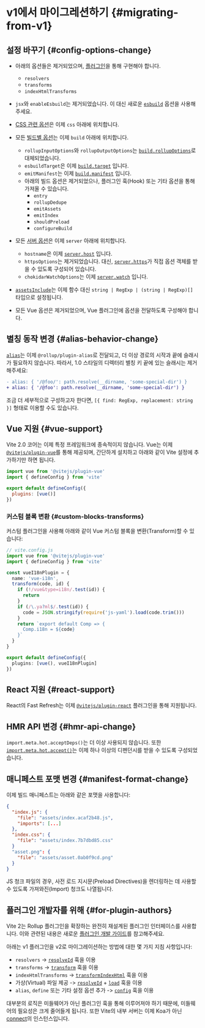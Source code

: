 # v1에서 마이그레션하기 {#migrating-from-v1}

## 설정 바꾸기 {#config-options-change}

- 아래의 옵션들은 제거되었으며, [플러그인](./api-plugin)을 통해 구현해야 합니다.

  - `resolvers`
  - `transforms`
  - `indexHtmlTransforms`

- `jsx`와 `enableEsbuild`는 제거되었습니다. 이 대신 새로운 [`esbuild`](/config/shared-options.md#esbuild) 옵션을 사용해주세요.

- [CSS 관련 옵션](/config/shared-options.md#css-modules)은 이제 `css` 아래에 위치합니다.

- 모든 [빌드별 옵션](/config/build-options.md)는 이제 `build` 아래에 위치합니다.

  - `rollupInputOptions`와 `rollupOutputOptions`는 [`build.rollupOptions`](/config/build-options.md#build-rollupoptions)로 대체되었습니다.
  - `esbuildTarget`은 이제 [`build.target`](/config/build-options.md#build-target) 입니다.
  - `emitManifest`는 이제 [`build.manifest`](/config/build-options.md#build-manifest) 입니다.
  - 아래의 빌드 옵션은 제거되었으나, 플러그인 훅(Hook) 또는 기타 옵션을 통해 가져올 수 있습니다.
    - `entry`
    - `rollupDedupe`
    - `emitAssets`
    - `emitIndex`
    - `shouldPreload`
    - `configureBuild`

- 모든 [서버 옵션](/config/server-options.md)은 이제 `server` 아래에 위치합니다.

  - `hostname`은 이제 [`server.host`](/config/server-options.md#server-host) 입니다.
  - `httpsOptions`는 제거되었습니다. 대신, [`server.https`](/config/server-options.md#server-https)가 직접 옵션 객체를 받을 수 있도록 구성되어 있습니다.
  - `chokidarWatchOptions`는 이제 [`server.watch`](/config/server-options.md#server-watch) 입니다.

- [`assetsInclude`](/config/shared-options.md#assetsinclude)는 이제 함수 대신 `string | RegExp | (string | RegExp)[]` 타입으로 설정됩니다.

- 모든 Vue 옵션은 제거되었으며, Vue 플러그인에 옵션을 전달하도록 구성해야 합니다.

## 별칭 동작 변경 {#alias-behavior-change}

[`alias`](/config/shared-options.md#resolve-alias)는 이제 `@rollup/plugin-alias`로 전달되고, 더 이상 경로의 시작과 끝에 슬래시가 필요하지 않습니다. 따라서, 1.0 스타일의 디렉터리 별칭 키 끝에 있는 슬래시는 제거해주세요:

```diff
- alias: { '/@foo/': path.resolve(__dirname, 'some-special-dir') }
+ alias: { '/@foo': path.resolve(__dirname, 'some-special-dir') }
```

조금 더 세부적으로 구성하고자 한다면, `[{ find: RegExp, replacement: string }]` 형태로 이용할 수도 있습니다.

## Vue 지원 {#vue-support}

Vite 2.0 코어는 이제 특정 프레임워크에 종속적이지 않습니다. Vue는 이제 [`@vitejs/plugin-vue`](https://github.com/vitejs/vite/tree/main/packages/plugin-vue)를 통해 제공되며, 간단하게 설치하고 아래와 같이 Vite 설정에 추가하기만 하면 됩니다.

```js
import vue from '@vitejs/plugin-vue'
import { defineConfig } from 'vite'

export default defineConfig({
  plugins: [vue()]
})
```

### 커스텀 블록 변환 {#custom-blocks-transforms}

커스텀 플러그인을 사용해 아래와 같이 Vue 커스텀 블록을 변환(Transform)할 수 있습니다:

```ts
// vite.config.js
import vue from '@vitejs/plugin-vue'
import { defineConfig } from 'vite'

const vueI18nPlugin = {
  name: 'vue-i18n',
  transform(code, id) {
    if (!/vue&type=i18n/.test(id)) {
      return
    }
    if (/\.ya?ml$/.test(id)) {
      code = JSON.stringify(require('js-yaml').load(code.trim()))
    }
    return `export default Comp => {
      Comp.i18n = ${code}
    }`
  }
}

export default defineConfig({
  plugins: [vue(), vueI18nPlugin]
})
```

## React 지원 {#react-support}

React의 Fast Refresh는 이제 [`@vitejs/plugin-react`](https://github.com/vitejs/vite/tree/main/packages/plugin-react) 플러그인을 통해 지원됩니다.

## HMR API 변경 {#hmr-api-change}

`import.meta.hot.acceptDeps()`는 더 이상 사용되지 않습니다. 또한 [`import.meta.hot.accept()`](./api-hmr#hot-accept-deps-cb)는 이제 하나 이상의 디펜던시를 받을 수 있도록 구성되었습니다.

## 매니페스트 포맷 변경 {#manifest-format-change}

이제 빌드 매니페스트는 아래와 같은 포맷을 사용합니다:

```json
{
  "index.js": {
    "file": "assets/index.acaf2b48.js",
    "imports": [...]
  },
  "index.css": {
    "file": "assets/index.7b7dbd85.css"
  }
  "asset.png": {
    "file": "assets/asset.0ab0f9cd.png"
  }
}
```

JS 청크 파일의 경우, 사전 로드 지시문(Preload Directives)을 렌더링하는 데 사용할 수 있도록 가져와진(Import) 청크도 나열됩니다.

## 플러그인 개발자를 위해 {#for-plugin-authors}

Vite 2는 Rollup 플러그인을 확장하는 완전히 재설계된 플러그인 인터페이스를 사용합니다. 이와 관련된 내용은 새로운 [플러그인 개발 가이드](./api-plugin)를 참고해주세요.

아래는 v1 플러그인을 v2로 마이그레이션하는 방법에 대한 몇 가지 지침 사항입니다:

- `resolvers` -> [`resolveId`](https://rollupjs.org/guide/en/#resolveid) 훅을 이용
- `transforms` -> [`transform`](https://rollupjs.org/guide/en/#transform) 훅을 이용
- `indexHtmlTransforms` -> [`transformIndexHtml`](./api-plugin#transformindexhtml) 훅을 이용
- 가상(Virtual) 파일 제공 -> [`resolveId`](https://rollupjs.org/guide/en/#resolveid) + [`load`](https://rollupjs.org/guide/en/#load) 훅을 이용
- `alias`, `define` 또는 기타 설정 옵션 추가 -> [`config`](./api-plugin#config) 훅을 이용

대부분의 로직은 미들웨어가 아닌 플러그인 훅을 통해 이루어져야 하기 때문에, 미들웨어의 필요성은 크게 줄어들게 됩니다. 또한 Vite의 내부 서버는 이제 Koa가 아닌 [connect](https://github.com/senchalabs/connect)의 인스턴스입니다.
